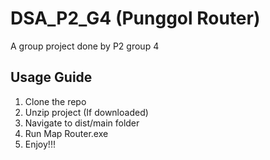 # DSA_P2_G4 (Punggol Router)
A group project done by P2 group 4


## Usage Guide
1. Clone the repo
2. Unzip project (If downloaded)
3. Navigate to dist/main folder
4. Run Map Router.exe
5. Enjoy!!!

